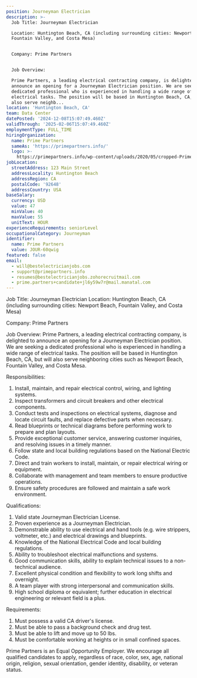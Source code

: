 ```yaml
---
position: Journeyman Electrician
description: >-
  Job Title: Journeyman Electrician

  Location: Huntington Beach, CA (including surrounding cities: Newport Beach,
  Fountain Valley, and Costa Mesa)


  Company: Prime Partners


  Job Overview:

  Prime Partners, a leading electrical contracting company, is delighted to
  announce an opening for a Journeyman Electrician position. We are seeking a
  dedicated professional who is experienced in handling a wide range of
  electrical tasks. The position will be based in Huntington Beach, CA, but will
  also serve neighb...
location: 'Huntington Beach, CA'
team: Data Center
datePosted: '2024-12-08T15:07:49.460Z'
validThrough: '2025-02-06T15:07:49.460Z'
employmentType: FULL_TIME
hiringOrganization:
  name: Prime Partners
  sameAs: 'https://primepartners.info/'
  logo: >-
    https://primepartners.info/wp-content/uploads/2020/05/cropped-Prime-Partners-Logo-NO-BG-1-1.png
jobLocation:
  streetAddress: 123 Main Street
  addressLocality: Huntington Beach
  addressRegion: CA
  postalCode: '92648'
  addressCountry: USA
baseSalary:
  currency: USD
  value: 47
  minValue: 40
  maxValue: 55
  unitText: HOUR
experienceRequirements: seniorLevel
occupationalCategory: Journeyman
identifier:
  name: Prime Partners
  value: JOUR-60qwig
featured: false
email:
  - will@bestelectricianjobs.com
  - support@primepartners.info
  - resumes@bestelectricianjobs.zohorecruitmail.com
  - prime.partners+candidate+jl6y59w7r@mail.manatal.com
---
```




Job Title: Journeyman Electrician
Location: Huntington Beach, CA (including surrounding cities: Newport Beach, Fountain Valley, and Costa Mesa)

Company: Prime Partners

Job Overview:
Prime Partners, a leading electrical contracting company, is delighted to announce an opening for a Journeyman Electrician position. We are seeking a dedicated professional who is experienced in handling a wide range of electrical tasks. The position will be based in Huntington Beach, CA, but will also serve neighboring cities such as Newport Beach, Fountain Valley, and Costa Mesa.

Responsibilities:

1. Install, maintain, and repair electrical control, wiring, and lighting systems.
2. Inspect transformers and circuit breakers and other electrical components.
3. Conduct tests and inspections on electrical systems, diagnose and locate circuit faults, and replace defective parts when necessary.
4. Read blueprints or technical diagrams before performing work to prepare and plan layouts.
5. Provide exceptional customer service, answering customer inquiries, and resolving issues in a timely manner.
6. Follow state and local building regulations based on the National Electric Code.
7. Direct and train workers to install, maintain, or repair electrical wiring or equipment.
8. Collaborate with management and team members to ensure productive operations.
9. Ensure safety procedures are followed and maintain a safe work environment.

Qualifications:

1. Valid state Journeyman Electrician License.
2. Proven experience as a Journeyman Electrician.
3. Demonstrable ability to use electrical and hand tools (e.g. wire strippers, voltmeter, etc.) and electrical drawings and blueprints.
4. Knowledge of the National Electrical Code and local building regulations.
5. Ability to troubleshoot electrical malfunctions and systems.
6. Good communication skills, ability to explain technical issues to a non-technical audience.
7. Excellent physical condition and flexibility to work long shifts and overnight.
8. A team player with strong interpersonal and communication skills.
9. High school diploma or equivalent; further education in electrical engineering or relevant field is a plus.

Requirements:

1. Must possess a valid CA driver's license.
2. Must be able to pass a background check and drug test.
3. Must be able to lift and move up to 50 lbs. 
4. Must be comfortable working at heights or in small confined spaces.

Prime Partners is an Equal Opportunity Employer. We encourage all qualified candidates to apply, regardless of race, color, sex, age, national origin, religion, sexual orientation, gender identity, disability, or veteran status.